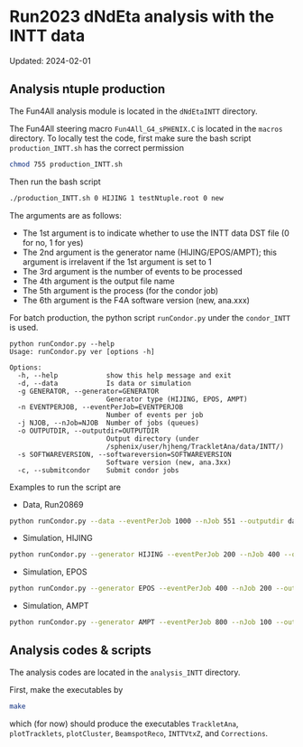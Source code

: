 # Run2023 dNdEta analysis with the INTT data
Updated: 2024-02-01

## Analysis ntuple production
The Fun4All analysis module is located in the `dNdEtaINTT` directory.  

The Fun4All steering macro `Fun4All_G4_sPHENIX.C` is located in the `macros` directory. To locally test the code, first make sure the bash script `production_INTT.sh` has the correct permission
```bash
chmod 755 production_INTT.sh
```
Then run the bash script 
```bash
./production_INTT.sh 0 HIJING 1 testNtuple.root 0 new
```
The arguments are as follows:
- The 1st argument is to indicate whether to use the INTT data DST file (0 for no, 1 for yes)
- The 2nd argument is the generator name (HIJING/EPOS/AMPT); this argument is irrelavent if the 1st argument is set to 1
- The 3rd argument is the number of events to be processed
- The 4th argument is the output file name
- The 5th argument is the process (for the condor job)
- The 6th argument is the F4A software version (new, ana.xxx)

For batch production, the python script `runCondor.py` under the `condor_INTT` is used. 
```
python runCondor.py --help
Usage: runCondor.py ver [options -h]

Options:
  -h, --help            show this help message and exit
  -d, --data            Is data or simulation
  -g GENERATOR, --generator=GENERATOR
                        Generator type (HIJING, EPOS, AMPT)
  -n EVENTPERJOB, --eventPerJob=EVENTPERJOB
                        Number of events per job
  -j NJOB, --nJob=NJOB  Number of jobs (queues)
  -o OUTPUTDIR, --outputdir=OUTPUTDIR
                        Output directory (under
                        /sphenix/user/hjheng/TrackletAna/data/INTT/)
  -s SOFTWAREVERSION, --softwareversion=SOFTWAREVERSION
                        Software version (new, ana.3xx)
  -c, --submitcondor    Submit condor jobs
```
Examples to run the script are
- Data, Run20869
```bash
python runCondor.py --data --eventPerJob 1000 --nJob 551 --outputdir data_Run20869 --softwareversion ana.382 --submitcondor
```
- Simulation, HIJING
```bash
python runCondor.py --generator HIJING --eventPerJob 200 --nJob 400 --outputdir HIJING_ana398_xvtx-0p04cm_yvtx0p24cm_zvtx-20cm_dummyAlignParams --softwareversion ana.398 --submitcondor
```
- Simulation, EPOS
```bash
python runCondor.py --generator EPOS --eventPerJob 400 --nJob 200 --outputdir EPOS_ana399_xvtx-0p04cm_yvtx0p24cm_zvtx-20cm_dummyAlignParams --softwareversion ana.399  --submitcondor
```
- Simulation, AMPT
```bash
python runCondor.py --generator AMPT --eventPerJob 800 --nJob 100 --outputdir AMPT_ana400_xvtx-0p04cm_yvtx0p24cm_zvtx-20cm_dummyAlignParams --softwareversion ana.400 --submitcondor
```

## Analysis codes & scripts
The analysis codes are located in the `analysis_INTT` directory.

First, make the executables by
```bash
make
```
which (for now) should produce the executables `TrackletAna`, `plotTracklets`, `plotCluster`, `BeamspotReco`, `INTTVtxZ`, and `Corrections`. 


